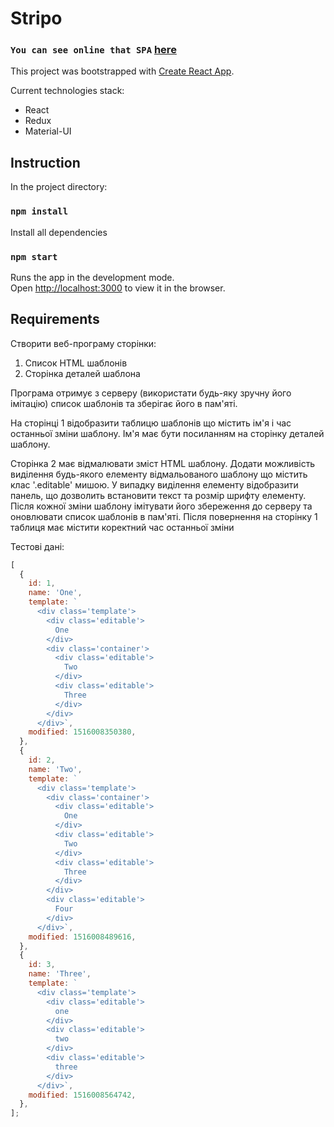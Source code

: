 # Stripo

### `You can see online that SPA` [here](https://evgenbabenko.github.io/react-stripo/)

This project was bootstrapped with [Create React App](https://github.com/facebookincubator/create-react-app).

Current technologies stack:
* React
* Redux
* Material-UI

## Instruction

In the project directory:

### `npm install`
Install all dependencies

### `npm start`
Runs the app in the development mode.<br>
Open [http://localhost:3000](http://localhost:3000) to view it in the browser.

## Requirements

Створити веб-програму сторінки:
1. Список HTML шаблонів
2. Сторінка деталей шаблона

Програма отримує з серверу (використати будь-яку зручну його імітацію) список шаблонів та зберігає його в пам'яті.

На сторінці 1 відобразити таблицю шаблонів що містить ім'я і час останньої зміни шаблону.
Ім'я має бути посиланням на сторінку деталей шаблону.

Сторінка 2 має відмалювати зміст HTML шаблону.
Додати можливість виділення будь-якого елементу відмальованого шаблону що містить клас '.editable' мишою.
У випадку виділення елементу відобразити панель, що дозволить встановити текст та розмір шрифту елементу.
Після кожної зміни шаблону імітувати його збереження до серверу та оновлювати список шаблонів в пам'яті.
Після повернення на сторінку 1 таблиця має містити коректний час останньої зміни

Тестові дані:
```javascript
[
  {
    id: 1,
    name: 'One',
    template: `
      <div class='template'>
        <div class='editable'>
          One
        </div>
        <div class='container'>
          <div class='editable'>
            Two
          </div>
          <div class='editable'>
            Three
          </div>
        </div>
      </div>`,
    modified: 1516008350380,
  },
  {
    id: 2,
    name: 'Two',
    template: `
      <div class='template'>
        <div class='container'>
          <div class='editable'>
            One
          </div>
          <div class='editable'>
            Two
          </div>
          <div class='editable'>
            Three
          </div>
        </div>
        <div class='editable'>
          Four
        </div>
      </div>`,
    modified: 1516008489616,
  },
  {
    id: 3,
    name: 'Three',
    template: `
      <div class='template'>
        <div class='editable'>
          one
        </div>
        <div class='editable'>
          two
        </div>
        <div class='editable'>
          three
        </div>
      </div>`,
    modified: 1516008564742,
  },
];
```